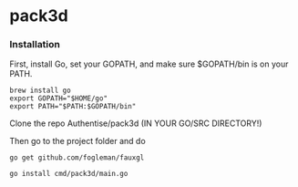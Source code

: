 # pack3d


### Installation

First, install Go, set your GOPATH, and make sure $GOPATH/bin is on your PATH.

```
brew install go
export GOPATH="$HOME/go"
export PATH="$PATH:$GOPATH/bin"
```

Clone the repo Authentise/pack3d (IN YOUR GO/SRC DIRECTORY!)

Then go to the project folder and do


```
go get github.com/fogleman/fauxgl
```

```
go install cmd/pack3d/main.go
```